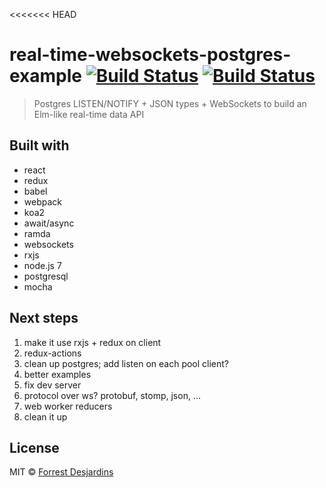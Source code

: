 <<<<<<< HEAD
# real-time-websockets-postgres-example [![Build Status][travis-image]][travis-url] [![Build Status][travis-image]][travis-url]

> Postgres LISTEN/NOTIFY + JSON types + WebSockets to build an Elm-like real-time data API

## Built with

- react
- redux
- babel
- webpack
- koa2
- await/async
- ramda
- websockets
- rxjs
- node.js 7
- postgresql
- mocha

## Next steps

1. make it use rxjs + redux on client
1. redux-actions
1. clean up postgres; add listen on each pool client?
1. better examples
1. fix dev server
1. protocol over ws? protobuf, stomp, json, ...
1. web worker reducers
1. clean it up

## License

MIT © [Forrest Desjardins](https://github.com/fdesjardins)

[travis-url]: https://travis-ci.org/fdesjardins/real-time-postgres-websockets-example
[travis-image]: https://img.shields.io/travis/fdesjardins/real-time-postgres-websockets-example.svg?style=flat
[coveralls-url]: https://coveralls.io/r/fdesjardins/real-time-postgres-websockets-example
[coveralls-image]: https://img.shields.io/coveralls/fdesjardins/real-time-postgres-websockets-example.svg?style=flat
